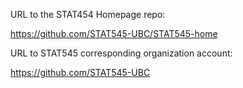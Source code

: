 URL to the STAT454 Homepage repo:

https://github.com/STAT545-UBC/STAT545-home


URL to STAT545 corresponding organization account:

https://github.com/STAT545-UBC
